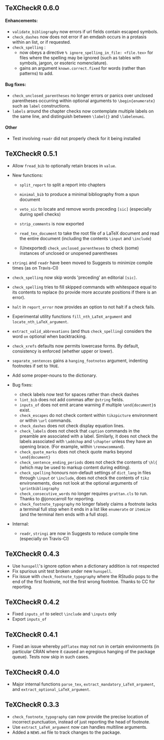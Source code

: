

## TeXCheckR 0.6.0

#### Enhancements:
* `validate_bibliography` now errors if url fields contain escaped symbols.
* `check_dashes` now does not error if an emdash occurs in a protasis within an list, or if requested.
* `check_spelling` :
    - now obeys a directive `% ignore_spelling_in_file: <file.tex>` for files where the spelling may be ignored (such as tables with symbols, jargon, or esoteric nomenclature).
    - gains an argument `known.correct.fixed` for words (rather than patterns) to add.


#### Bug fixes:
* `check_unclosed_parentheses` no longer errors or panics over unclosed parentheses occurring within optional arguments to `\begin{enumerate}` such as `label` constructions.
* `labels` around the chapter checks now contemplate multiple labels on the same line, 
  and distinguish between `\label{}` and `\labelenumi`.

#### Other 
* Test involving `readr` did not properly check for it being installed


## TeXCheckR 0.5.1
* Allow `fread_bib` to optionally retain braces in `value`.
* New functions:
    - `split_report` to split a report into chapters
    - `minimal_bib` to produce a minimal bibliography from a spun document
    - `veto_sic` to locate and remove words preceding `[sic]` (especially during spell checks)
    - `strip_comments` is now exported
    - `read_tex_document` to take the root file of a LaTeX document and read the entire document (including the contents `\input` and `\include`)
  
    - (Unexported) `check_unclosed_parentheses` to check (some) instances of unclosed or unopened parentheses
* `stringi` and `readr` have been moved to Suggests to minimize compile times (as on Travis-CI)
* `check_spelling` now skip words 'preceding' an editorial `[sic]`.
* `check_spelling` tries to fill skipped commands with whitespace equal to its contents to replace (to provide more accurate positions if there is an error).
* `halt` in `report_error` now provides an option to not halt if a check fails.
* Experimental utility functions `fill_nth_LaTeX_argument` and `locate_nth_LaTeX_argument`. 
* `extract_valid_abbrevations` (and thus `check_spelling`) considers the word `on` optional when backtracking.
* `check_xrefs` defaults now permits lowercase forms. By default, consistency is enforced (whether upper or lower).
* `separate_sentences` gains a `hanging_footnotes` argument, indenting footnotes if set to `TRUE`.
* Add some proper-nouns to the dictionary.

* Bug fixes:
    - check labels now test for spaces rather than check dashes
    - `lint_bib` does not add commas after `@string` fields.
    - `inputs_of` does not emit arcane warning if multiple `\end{document}`s exist.
    - `check_escapes` do not check content within `tikzpicture` environment or within `\url` commands.
    - `check_dashes` does not check display equation lines.
    - `check_labels` does not check that `caption` commands in the preamble are associated with a label.
  Similarly, it does not check the labels associated with `\addchap` and `\chapter` unless they have an opening brace. (For example, within `\renewcommand`). 
    - `check_quote_marks` does not check quote marks beyond `\end{document}`
    - `check_sentence_ending_periods` does not check the contents of `\hl{` (which may be used to markup content during editing).
    - `check_spelling` honours non-default settings of `dict_lang` in files through `\input` or `\include`, does not check the contents of `tikz` environements, does not look at the optional arguments of `\printbibliography`
    - `check_consecutive_words` no longer requires `grattan.cls` to run. Thanks to @jonocarroll for reporting.
    - `check_footnote_typography` no longer falsely claims a footnote lacks a terminal full stop when it ends in a list like `enumerate` or `itemize` (and the terminal item ends with a full stop).
  
* Internal:
    - `readr`, `stringi` are now in Suggests to reduce compile time (especially on Travis-CI)

## TeXCheckR 0.4.3
* Use `hunspell`'s ignore option when a dictionary addition is not respected
* Fix spurious unit test broken under new `hunspell`.
* Fix issue with `check_footnote_typography` where the RStudio pops to the end of the first footnote, not the first wrong footntoe. Thanks to CC for reporting.

## TeXCheckR 0.4.2
* Fixed `inputs_of` to select `\include` and `\inputs` only
* Export `inputs_of`

## TeXCheckR 0.4.1
* Fixed an issue whereby `pdflatex` may not run in certain environments (in particular CRAN where it caused an egregious hanging of the package queue). Tests now skip in such cases. 

## TeXCheckR 0.4.0
* Major internal functions `parse_tex`, `extract_mandatory_LaTeX_argument`, and `extract_optional_LaTeX_argument`.

## TeXCheckR 0.3.3

* `check_footnote_typography` can now provide the precise location of incorrect punctuation, instead of just reporting the head of footnote.
* Use `extract_LaTeX_argument` now can handles multiline arguments.
* Added a `NEWS.md` file to track changes to the package.



